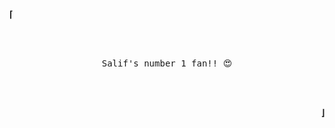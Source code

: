 <p align=left>
  <strong> ⌈ </strong>
</p>

<br>
<br>

<p align=center>
  <samp>
   Salif's number 1 fan!! 😍 <br>
    
  </samp>
</p>

<br>
<br>

<p align=right>
  <strong> ⌋ </strong>
</p>
